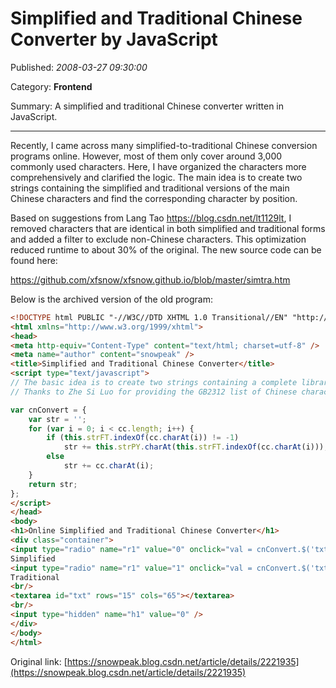 # Simplified and Traditional Chinese Converter by JavaScript

Published: *2008-03-27 09:30:00*

Category: __Frontend__

Summary: A simplified and traditional Chinese converter written in JavaScript.

---------
Recently, I came across many simplified-to-traditional Chinese conversion programs online. However, most of them only cover around 3,000 commonly used characters. Here, I have organized the characters more comprehensively and clarified the logic. The main idea is to create two strings containing the simplified and traditional versions of the main Chinese characters and find the corresponding character by position.

Based on suggestions from Lang Tao <https://blog.csdn.net/lt1129lt>, I removed characters that are identical in both simplified and traditional forms and added a filter to exclude non-Chinese characters. This optimization reduced runtime to about 30% of the original. The new source code can be found here:

<https://github.com/xfsnow/xfsnow.github.io/blob/master/simtra.htm>

Below is the archived version of the old program:

```html
<!DOCTYPE html PUBLIC "-//W3C//DTD XHTML 1.0 Transitional//EN" "http://www.w3.org/TR/xhtml1/DTD/xhtml1-transitional.dtd">
<html xmlns="http://www.w3.org/1999/xhtml">
<head>
<meta http-equiv="Content-Type" content="text/html; charset=utf-8" />
<meta name="author" content="snowpeak" />
<title>Simplified and Traditional Chinese Converter</title>
<script type="text/javascript">
// The basic idea is to create two strings containing a complete library of simplified and corresponding traditional characters, and find the match by position.
// Thanks to Zhe Si Luo for providing the GB2312 list of Chinese characters <http://www.chinadiy.net/bbs/196761p1p1>

var cnConvert = {
    var str = '';
    for (var i = 0; i < cc.length; i++) {
        if (this.strFT.indexOf(cc.charAt(i)) != -1)
            str += this.strPY.charAt(this.strFT.indexOf(cc.charAt(i)));
        else
            str += cc.charAt(i);
    }
    return str;
};
</script>
</head>
<body>
<h1>Online Simplified and Traditional Chinese Converter</h1>
<div class="container">
<input type="radio" name="r1" value="0" onclick="val = cnConvert.$('txt');val.value=cnConvert.tra2sim(val.value)" checked="checked" />
Simplified
<input type="radio" name="r1" value="1" onclick="val = cnConvert.$('txt');val.value=cnConvert.sim2tra(val.value)" />
Traditional
<br/>
<textarea id="txt" rows="15" cols="65"></textarea>
<br/>
<input type="hidden" name="h1" value="0" />
</div>
</body>
</html>
```

Original link: [https://snowpeak.blog.csdn.net/article/details/2221935](https://snowpeak.blog.csdn.net/article/details/2221935)
